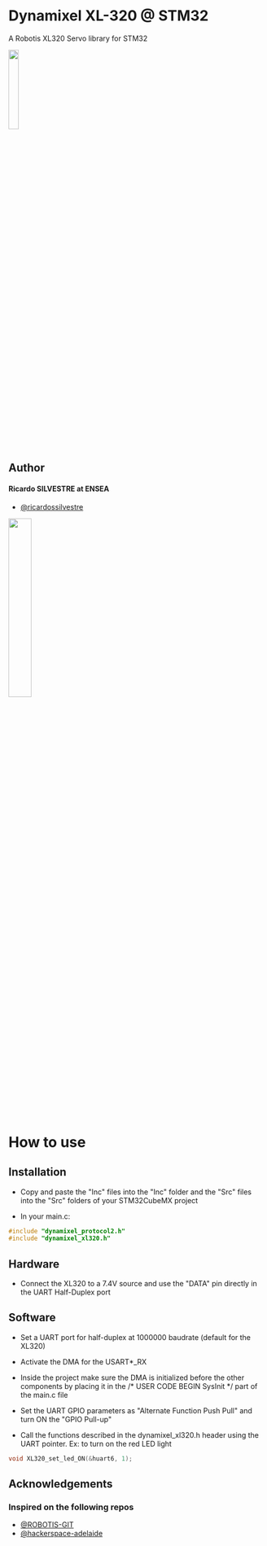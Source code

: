 # Dynamixel XL-320 @ STM32
A Robotis XL320 Servo library for STM32

<img src="https://i.imgur.com/6Vg47Ny.png" width=20%>


## Author

#### Ricardo SILVESTRE at ENSEA
- [@ricardossilvestre](https://www.github.com/ricardossilvestre)

<img src="https://i.imgur.com/V16zoK4.png" width=30%>


# How to use

## Installation

 - Copy and paste the "Inc" files into the "Inc" folder and the "Src" files into the "Src" folders of your STM32CubeMX project
 
 - In your main.c:
 
```c
#include "dynamixel_protocol2.h"
#include "dynamixel_xl320.h"
```

## Hardware

 - Connect the XL320 to a 7.4V source and use the "DATA" pin directly in the UART Half-Duplex port

## Software

 - Set a UART port for half-duplex at 1000000 baudrate (default for the XL320)

 - Activate the DMA for the USART*_RX

 - Inside the project make sure the DMA is initialized before the other components by placing it in the /* USER CODE BEGIN SysInit */ part of the main.c file

 - Set the UART GPIO parameters as "Alternate Function Push Pull" and turn ON the "GPIO Pull-up"

 - Call the functions described in the dynamixel_xl320.h header using the UART pointer. Ex: to turn on the red LED light
 
 ```c 
 void XL320_set_led_ON(&huart6, 1);
 ``` 
## Acknowledgements
### Inspired on the following repos

 - [@ROBOTIS-GIT](https://github.com/ROBOTIS-GIT/dynamixel2arduino)
 - [@hackerspace-adelaide](https://github.com/hackerspace-adelaide/XL320)
